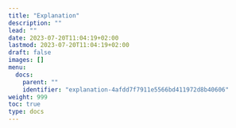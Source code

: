 ```yaml
---
title: "Explanation"
description: ""
lead: ""
date: 2023-07-20T11:04:19+02:00
lastmod: 2023-07-20T11:04:19+02:00
draft: false
images: []
menu:
  docs:
    parent: ""
    identifier: "explanation-4afdd7f7911e5566bd411972d8b40606"
weight: 999
toc: true
type: docs
---
```

